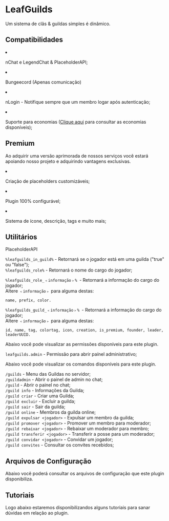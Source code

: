 # LeafGuilds
<secondary-label ref="premium"/>

<p>Um sistema de clãs & guildas simples é dinâmico.</p>

## Compatibilidades

<list>
    <li>
        <p>nChat e LegendChat & PlaceholderAPI;</p>
    </li>
    <li>
        <p>Bungeecord (Apenas comunicação)</p>
    </li>
    <li>
        <p>nLogin - Notifique sempre que um membro logar após autenticação;</p>
    </li>
    <li>
        <p>Suporte para economias (<a href="dependências-utilitários.md">Clique aqui</a> para consultar as economias disponíveis);</p>
    </li>
</list>

## Premium

<p>Ao adquirir uma versão aprimorada de nossos serviços você estará apoiando nosso projeto e adquirindo vantagens exclusivas.</p>

<procedure title="Quais sãos as vantagens?">
    <list>
        <li>
            <p>Criação de placeholders customizáveis;</p>
        </li>
        <li>
            <p>Plugin 100% configurável;</p>
        </li>
        <li>
            <p>Sistema de ícone, descrição, tags e <control>muito mais</control>;</p>
        </li>
    </list>
</procedure>

## Utilitários

<tabs>
    <tab title="Placeholders">
        <procedure title="Placeholders">
            <p><control>PlaceholderAPI</control></p>
            <p>
                <code>%leafguilds_in_guild%</code> - Retornará se o jogador está em uma guilda ("true" ou "false");<br>
                <code>%leafguilds_role%</code> - Retornará o nome do cargo do jogador;
            </p>
            <p>
                <code>%leafguilds_role_﹤informação﹥% </code>- Retornará a informação do cargo do jogador;<br>
                Altere <code>﹤informação﹥</code> para alguma destas:<br>
            </p>
            <p><code>name, prefix, color.</code></p>
            <p>
                <code>%leafguilds_guild_﹤informação﹥% </code>- Retornará a informação do cargo do jogador;<br>
                Altere <code>﹤informação﹥</code> para alguma destas:<br>
            </p>
            <p><code>id, name, tag, colortag, icon, creation, is_premium, founder, leader, leaderUUID.</code></p>
        </procedure>
    </tab>
    <tab title="Permissões">
        <procedure title="Permissões">
            <p>Abaixo você pode visualizar as permissões disponíveis para este plugin.</p>
            <p>
                <code>leafguilds.admin</code> - Permissão para abrir paínel administrativo;
            </p>
        </procedure>
    </tab>
    <tab title="Comandos">
        <procedure title="Comandos">
            <p>Abaixo você pode visualizar os comandos disponíveis para este plugin.</p>
            <p>
                <code>/guilds</code> - Menu das Guildas no servidor;  <br>
                <code>/guildadmin</code> - Abrir o painel de admin no chat;<br>
                <code>/guild</code> - Abrir o painel no chat;<br>
                <code>/guild info</code> - Informações da Guilda;<br>  
                <code>/guild criar</code> - Criar uma Guilda;<br>
                <code>/guild excluir</code> - Excluir a guilda;<br>
                <code>/guild sair</code> - Sair da guilda;<br>
                <code>/guild online</code> - Membros da guilda online;<br>  
                <code>/guild expulsar &lt;jogador&gt;</code> - Expulsar um membro da guilda;<br> 
                <code>/guild promover &lt;jogador&gt;</code> - Promover um membro para moderador;<br> 
                <code>/guild rebaixar &lt;jogador&gt;</code> - Rebaixar um moderador para membro;<br>
                <code>/guild transferir &lt;jogador&gt;</code> - Transferir a posse para um moderador;<br>
                <code>/guild convidar &lt;jogador&gt;</code> - Convidar um jogador;<br>
                <code>/guild convites</code> - Consultar os convites recebidos;
            </p>
        </procedure>
    </tab>
</tabs>

## Arquivos de Configuração

<p>Abaixo você poderá consultar os arquivos de configuração que este plugin disponibiliza.</p>

<include from="arquivos-guilds.md" element-id="arquivos-guilds"></include>

## Tutoriais
<secondary-label ref="breve"/>

<p>Logo abaixo estaremos disponibilizandos alguns tutoriais para sanar dúvidas em relação ao plugin.

<seealso title="Veja mais sobre">
    <category ref="wrs">
        <a href="dependências-utilitários.md"/>
        <a href="versões-premium.md"/>
        <a href="criação-items.md"/>
        <a href="conditions.md"/>
    </category>
</seealso>